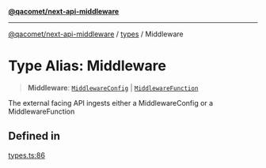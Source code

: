 [**@qacomet/next-api-middleware**](../../README.md)

***

[@qacomet/next-api-middleware](../../modules.md) / [types](../README.md) / Middleware

# Type Alias: Middleware

> **Middleware**: [`MiddlewareConfig`](../interfaces/MiddlewareConfig.md) \| [`MiddlewareFunction`](MiddlewareFunction.md)

The external facing API ingests either a MiddlewareConfig or a MiddlewareFunction

## Defined in

[types.ts:86](https://github.com/QAComet/next-api-middleware/blob/18b41491bdcc5fd6e62b3d4a669b5da625b229b4/src/types.ts#L86)
